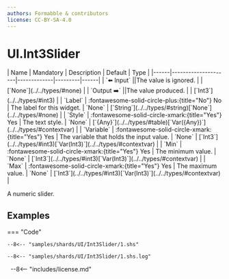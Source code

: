 ```yaml
---
authors: Formabble & contributors
license: CC-BY-SA-4.0
---
```



# UI.Int3Slider

<div class="sh-parameters" markdown="1">
| Name | Mandatory | Description | Default | Type |
|------|---------------------|-------------|---------|------|
| `⬅️ Input` ||The value is ignored. | | [`None`](../../types/#none) |
| `Output ➡️` ||The value produced. | | [`Int3`](../../types/#int3) |
| `Label` | :fontawesome-solid-circle-plus:{title="No"} No  | The label for this widget. | `None` | [`String`](../../types/#string)[`None`](../../types/#none) |
| `Style` | :fontawesome-solid-circle-xmark:{title="Yes"} Yes  | The text style. | `None` | [`{Any}`](../../types/#table)[`Var({Any})`](../../types/#contextvar) |
| `Variable` | :fontawesome-solid-circle-xmark:{title="Yes"} Yes  | The variable that holds the input value. | `None` | [`Int3`](../../types/#int3)[`Var(Int3)`](../../types/#contextvar) |
| `Min` | :fontawesome-solid-circle-xmark:{title="Yes"} Yes  | The minimum value. | `None` | [`Int3`](../../types/#int3)[`Var(Int3)`](../../types/#contextvar) |
| `Max` | :fontawesome-solid-circle-xmark:{title="Yes"} Yes  | The maximum value. | `None` | [`Int3`](../../types/#int3)[`Var(Int3)`](../../types/#contextvar) |

</div>

A numeric slider.

## Examples

=== "Code"

  ```x86asm linenums="1"
  --8<-- "samples/shards/UI/Int3Slider/1.shs"
  ```

  ```
  --8<-- "samples/shards/UI/Int3Slider/1.shs.log"
  ```
&nbsp;
--8<-- "includes/license.md"

